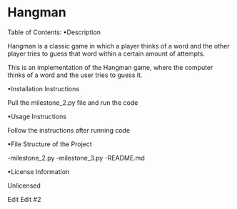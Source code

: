 # Hangman

Table of Contents:
•Description

Hangman is a classic game in which a player thinks of a word and the other player tries to guess that word within a certain amount of attempts.

This is an implementation of the Hangman game, where the computer thinks of a word and the user tries to guess it. 

•Installation Instructions

Pull the milestone_2.py file and run the code

•Usage Instructions

Follow the instructions after running code

•File Structure of the Project

-milestone_2.py
-milestone_3.py
-README.md

•License Information

Unlicensed

Edit
Edit #2